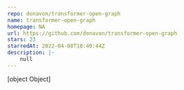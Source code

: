 ```yaml
---
repo: donavon/transformer-open-graph
name: transformer-open-graph
homepage: NA
url: https://github.com/donavon/transformer-open-graph
stars: 23
starredAt: 2022-04-08T18:40:44Z
description: |-
    null
---
```


[object Object]
